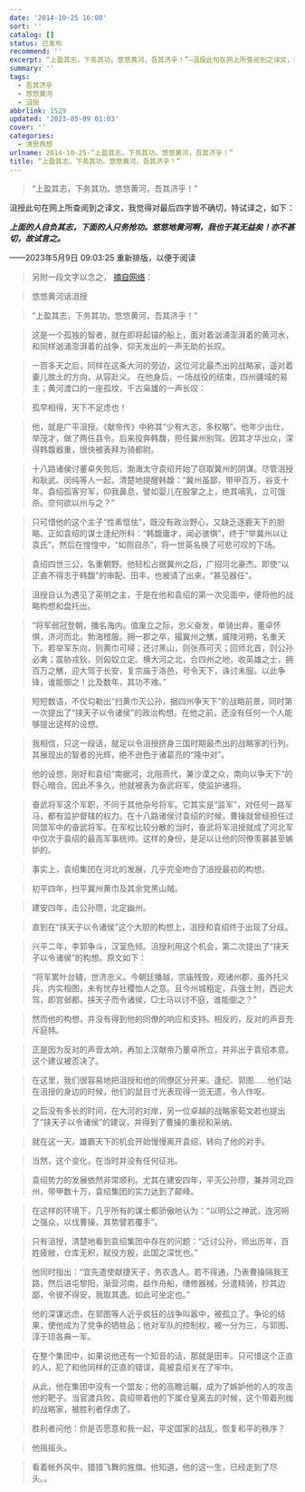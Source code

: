 ```yaml
---
date: '2014-10-25 16:00'
sort: ''
catalog: []
status: 已发布
recommend: ''
excerpt: “上盈其志，下务其功。悠悠黄河，吾其济乎！”–沮授此句在网上所查阅到之译文，我觉得对最后四字皆不确切，特试译之，如下
summary: ''
tags:
  - 吾其济乎
  - 悠悠黄河
  - 沮授
abbrlink: 1529
updated: '2023-05-09 01:03'
cover: ''
categories:
  - 清思燕想
urlname: 2014-10-25-“上盈其志，下务其功。悠悠黄河，吾其济乎！”
title: “上盈其志，下务其功。悠悠黄河，吾其济乎！”
---
```


> “上盈其志，下务其功。悠悠黄河，吾其济乎！”


沮授此句在网上所查阅到之译文，我觉得对最后四字皆不确切，特试译之，如下：


_**上面的人自负其志，下面的人只务抢功。悠悠地黄河啊，我也于其无益矣！亦不甚切，故试言之。**_


——2023年5月9日 09:03:25 重新排版，以便于阅读


> 另附一段文字以念之， [摘自网络](http://tieba.baidu.com/p/149926020)：


> 悠悠黄河话沮授


> “上盈其志，下务其功。悠悠黄河，吾其济乎！” 


> 这是一个孤独的智者，就在即将起锚的船上，面对着汹涌澎湃着的黄河水，和同样汹涌澎湃着的战争，仰天发出的一声无助的长叹。


> 一百多天之后，同样在这条大河的旁边，这位河北最杰出的战略家，遥对着妻儿故土的方向，从容赴义。 在他身后，一场战役的结束，四州疆域的易主；黄河渡口的一座孤坟，千古枭雄的一声长叹： 


> 孤早相得，天下不足虑也！ 


> 他，就是广平沮授。《献帝传》中称其“少有大志，多权略”。他年少出仕，举茂才，做了两任县令。后来投奔韩馥，担任冀州别驾。因其才华出众，深得韩馥器重，很快被表拜为骑都尉。 


> 十八路诸侯讨董卓失败后，渤海太守袁绍开始了窃取冀州的阴谋。尽管沮授和耿武、闵纯等人一起，清楚地提醒韩馥：“冀州虽鄙，带甲百万，谷支十年。袁绍孤客穷军，仰我鼻息，譬如婴儿在股掌之上，绝其哺乳，立可饿杀。奈何欲以州与之？” 


> 只可惜他的这个主子“性素恇怯”，既没有政治野心，又缺乏逐鹿天下的胆略。正如袁绍的谋士逢纪所料：“韩馥庸才，闻必骇惧”，终于“举冀州以让袁氏”。然后在惶惶中，“如厕自杀”，将一世英名换了可悲可叹的下场。


> 袁绍四世三公，名重朝野。他轻松占据冀州之后，广招河北豪杰。即使“以正直不得志于韩馥”的审配、田丰，也被请了出来，“甚见器任”。 


> 沮授自认为遇见了英明之主，于是在他和袁绍的第一次见面中，便将他的战略构想和盘托出。 


> “将军弱冠登朝，播名海内。值废立之际，忠义奋发，单骑出奔，董卓怀惧，济河而北，勃海稽服。拥一郡之卒，撮冀州之觽，威陵河朔，名重天下。若举军东向，则黄巾可埽；还讨黑山，则张燕可灭；回师北首，则公孙必禽；震胁戎狄，则匈奴立定。横大河之北，合四州之地，收英雄之士，拥百万之觽，迎大驾于长安，复宗庙于洛邑，号令天下，诛讨未服。以此争锋，谁能御之！比及数年，其功不难。” 


> 短短数语，不仅勾勒出“扫黄巾灭公孙，据四州争天下”的战略前景，同时第一次提出了“挟天子以令诸侯”的政治构想。在他之前，还没有任何一个人能够提出这样的设想。 


> 我相信，只这一段话，就足以令沮授挤身三国时期最杰出的战略家的行列。其展现出的智者的光辉，绝不逊色于诸葛亮的“隆中对”。 


> 他的设想，刚好和袁绍“南据河，北阻燕代，兼沙漠之众，南向以争天下”的野心暗合。因此不多久，他就被表为奋武将军，使监护诸将。 


> 奋武将军这个军职，不同于其他杂号将军。它其实是“监军”，对任何一路军马，都有监护督辖的权力。在十八路诸侯讨袁绍的时候，曹操就曾经担任过同盟军中的奋武将军。在军权比较分散的当时，奋武将军沮授就成了河北军中仅次于袁绍的最高军事统帅。这样的身份，是足以让他的同僚羡慕甚至嫉妒的。 


> 事实上，袁绍集团在河北的发展，几乎完全吻合了沮授最初的构想。 


> 初平四年，扫平冀州黄巾及其余党黑山贼。


> 建安四年，击公孙瓒，北定幽州。


>  直到在“挟天子以令诸侯”这个大胆的构想上，沮授和袁绍终于出现了分歧。


> 兴平二年，李郭争斗，汉室危倾。沮授利用这个机会，第二次提出了“挟天子以令诸侯”的构想。原文如下： 


> “将军累叶台辅，世济忠义。今朝廷播越，宗庙残毁，观诸州郡，虽外托义兵，内实相图，未有忧存社稷恤人之意。且今州城粗定，兵强士附，西迎大驾，即宫邺都，挟天子而令诸侯，□士马以讨不庭，谁能御之？” 


>  然而他的构想，并没有得到他的同僚的响应和支持。相反的，反对的声音充斥庭帏。 


> 正是因为反对的声音太响，再加上汉献帝乃董卓所立，并非出于袁绍本意。这个建议被否决了。 


> 在这里，我们很容易地把沮授和他的同僚区分开来。逢纪、郭图……他们站在沮授的身边的时候，他们的鼠目寸光表现得一览无遗，令人作呕。 


> 之后没有多长的时间，在大河的对岸，另一位卓越的战略家荀文若也提出了“挟天子以令诸侯”的建议，并得到了曹操的重视和采纳。


> 就在这一天，雄霸天下的机会开始慢慢离开袁绍，转向了他的对手。 


> 当然，这个变化，在当时并没有任何征兆。 


>  袁绍势力的发展依然非常顺利。尤其在建安四年，平灭公孙瓒，兼并河北四州，带甲数十万，袁绍集团的实力达到了颠峰。 


> 在这样的环境下，几乎所有的谋士都骄傲地认为：“以明公之神武，连河朔之强众，以伐曹操，其势譬若覆手”。 


> 只有沮授，清楚地看到袁绍集团中存在的问题：“近讨公孙，师出历年，百姓疲敝，仓库无积，赋役方殷，此国之深忧也。” 


> 他同时指出：“宜先遣使献捷天子，务农逸人。若不得通，乃表曹操隔我王路，然后进屯黎阳，渐营河南，益作舟船，缮修器械，分遣精骑，抄其边鄙，令彼不得安，我取其逸。如此可坐定也。” 


> 他的深谋远虑，在郭图等人近乎疯狂的战争叫嚣中，被孤立了。争论的结果，使他成为了党争的牺牲品；他对军队的控制权，被一分为三，与郭图、淳于琼各典一军。 


> 在整个集团中，如果说他还有一个知音的话，那就是田丰。只可惜这个正直的人，犯了和他同样的正直的错误，竟被袁绍关在了牢中。 


> 从此，他在集团中没有一个盟友；他的高瞻远瞩，成为了嫉妒他的人的攻击他的靶子。当官渡兵败，袁绍带着他的下属仓皇离去的时候，这个带着刑枷的战略家，被胜利者俘虏了。 


> 胜利者问他：你是否愿意和我一起，平定国家的战乱，恢复和平的秩序？


> 他摇摇头。


> 看着帐外风中，猎猎飞舞的旌旗。他知道，他的这一生，已经走到了尽头。。

